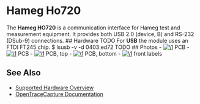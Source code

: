 # Hameg Ho720

The **Hameg HO720** is a communication interface for Hameg test and measurement equipment. It provides both USB 2.0 (device, B) and RS-232 (DSub-9) connections. ## Hardware TODO For **USB** the module uses an FTDI FT245 chip.  $ lsusb -v -d 0403:ed72 TODO  ## Photos \- 
[![\1](../../assets/hardware/general/\2)](./File:Hameg_HMO_USB-serial_module.jpg.html)
PCB
\- 
[![\1](../../assets/hardware/general/\2)](./File:Hameg_ho720.jpg.html)
PCB
\- 
[![\1](../../assets/hardware/general/\2)](./File:Ho720-pcb-top.png.html)
PCB, top
\- 
[![\1](../../assets/hardware/general/\2)](./File:Ho720-pcb-bottom.png.html)
PCB, bottom
\- 
[![\1](../../assets/hardware/general/\2)](./File:Ho720-front-labels.png.html)
front labels

## See Also
- [Supported Hardware Overview](../supported-hardware.md)
- [OpenTraceCapture Documentation](../../opentracecapture/overview.md)
